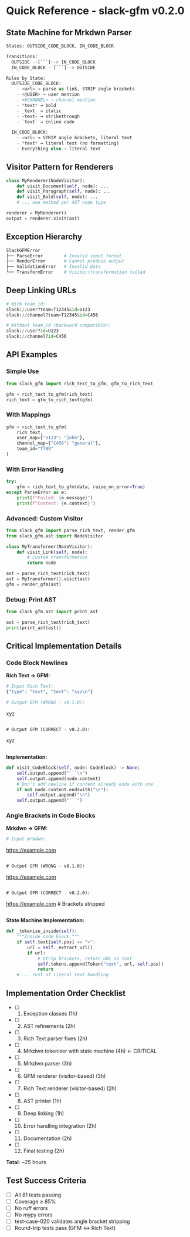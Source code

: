 # Quick Reference - slack-gfm v0.2.0

## State Machine for Mrkdwn Parser

```python
States: OUTSIDE_CODE_BLOCK, IN_CODE_BLOCK

Transitions:
  OUTSIDE --[```]--> IN_CODE_BLOCK
  IN_CODE_BLOCK --[```]--> OUTSIDE

Rules by State:
  OUTSIDE_CODE_BLOCK:
    - <url> → parse as link, STRIP angle brackets
    - <@USER> → user mention
    - <#CHANNEL> → channel mention
    - *text* → bold
    - _text_ → italic
    - ~text~ → strikethrough
    - `text` → inline code

  IN_CODE_BLOCK:
    - <url> → STRIP angle brackets, literal text
    - *text* → literal text (no formatting)
    - Everything else → literal text
```

## Visitor Pattern for Renderers

```python
class MyRenderer(NodeVisitor):
    def visit_Document(self, node): ...
    def visit_Paragraph(self, node): ...
    def visit_Bold(self, node): ...
    # ... one method per AST node type

renderer = MyRenderer()
output = renderer.visit(ast)
```

## Exception Hierarchy

```python
SlackGFMError
├── ParseError        # Invalid input format
├── RenderError       # Cannot produce output
├── ValidationError   # Invalid data
└── TransformError    # Visitor/transformation failed
```

## Deep Linking URLs

```python
# With team_id:
slack://user?team=T12345&id=U123
slack://channel?team=T12345&id=C456

# Without team_id (backward compatible):
slack://user?id=U123
slack://channel?id=C456
```

## API Examples

### Simple Use
```python
from slack_gfm import rich_text_to_gfm, gfm_to_rich_text

gfm = rich_text_to_gfm(rich_text)
rich_text = gfm_to_rich_text(gfm)
```

### With Mappings
```python
gfm = rich_text_to_gfm(
    rich_text,
    user_map={"U123": "john"},
    channel_map={"C456": "general"},
    team_id="T789"
)
```

### With Error Handling
```python
try:
    gfm = rich_text_to_gfm(data, raise_on_error=True)
except ParseError as e:
    print(f"Failed: {e.message}")
    print(f"Context: {e.context}")
```

### Advanced: Custom Visitor
```python
from slack_gfm import parse_rich_text, render_gfm
from slack_gfm.ast import NodeVisitor

class MyTransformer(NodeVisitor):
    def visit_Link(self, node):
        # Custom transformation
        return node

ast = parse_rich_text(rich_text)
ast = MyTransformer().visit(ast)
gfm = render_gfm(ast)
```

### Debug: Print AST
```python
from slack_gfm.ast import print_ast

ast = parse_rich_text(rich_text)
print(print_ast(ast))
```

## Critical Implementation Details

### Code Block Newlines

**Rich Text → GFM:**
```python
# Input Rich Text:
{"type": "text", "text": "xyz\n"}

# Output GFM (WRONG - v0.1.0):
```
xyz

```  # Extra newline!

# Output GFM (CORRECT - v0.2.0):
```
xyz
```  # No extra newline
```

**Implementation:**
```python
def visit_CodeBlock(self, node: CodeBlock) -> None:
    self.output.append("```\n")
    self.output.append(node.content)
    # Don't add newline if content already ends with one
    if not node.content.endswith("\n"):
        self.output.append("\n")
    self.output.append("```")
```

### Angle Brackets in Code Blocks

**Mrkdwn → GFM:**
```python
# Input mrkdwn:
```
<https://example.com>
```

# Output GFM (WRONG - v0.1.0):
```
<https://example.com>
```

# Output GFM (CORRECT - v0.2.0):
```
https://example.com  # Brackets stripped
```
```

**State Machine Implementation:**
```python
def _tokenize_inside(self):
    """Inside code block."""
    if self.text[self.pos] == "<":
        url = self._extract_url()
        if url:
            # Strip brackets, return URL as text
            self.tokens.append(Token("text", url, self.pos))
            return
    # ... rest of literal text handling
```

## Implementation Order Checklist

- [ ] 1. Exception classes (1h)
- [ ] 2. AST refinements (2h)
- [ ] 3. Rich Text parser fixes (2h)
- [ ] 4. Mrkdwn tokenizer with state machine (4h) ← CRITICAL
- [ ] 5. Mrkdwn parser (3h)
- [ ] 6. GFM renderer (visitor-based) (3h)
- [ ] 7. Rich Text renderer (visitor-based) (2h)
- [ ] 8. AST printer (1h)
- [ ] 9. Deep linking (1h)
- [ ] 10. Error handling integration (2h)
- [ ] 11. Documentation (2h)
- [ ] 12. Final testing (2h)

**Total**: ~25 hours

## Test Success Criteria

- [ ] All 81 tests passing
- [ ] Coverage ≥ 85%
- [ ] No ruff errors
- [ ] No mypy errors
- [ ] test-case-020 validates angle bracket stripping
- [ ] Round-trip tests pass (GFM ↔ Rich Text)
